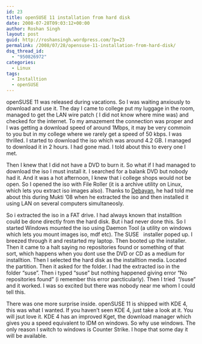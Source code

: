 ```yaml
---
id: 23
title: openSUSE 11 installation from hard disk
date: 2008-07-28T09:03:12+00:00
author: Roshan Singh
layout: post
guid: http://roshansingh.wordpress.com/?p=23
permalink: /2008/07/28/opensuse-11-installation-from-hard-disk/
dsq_thread_id:
  - "950826972"
categories:
  - Linux
tags:
  - Installtion
  - openSUSE
---
```

openSUSE 11 was released during vacations. So I was waiting anxiously to download and use it. The day I came to college put my luggage in the room, managed to get the LAN wire patch ( I did not know where mine was) and checked for the internet. To my amazement the connection was proper and I was getting a download speed of around 1Mbps, it may be very commoin to you but in my college where we rarely get a speed of 50 kbps. I was thrilled. I started to download the iso which was around 4.2 GB. I managed to download it in 2 hours. I had gone mad. I told about this to every one I met.

Then I knew that I did not have a DVD to burn it. So what if I had managed to download the iso I must install it. I searched for a balank DVD but nobody had it. And it was a hot afternoon, I knew that i college shops would not be open. So I opened the iso with File Roller (it is a archive utility on Linux, which lets you extract iso images also). Thanks to [Debayan](http://debayan.wordpesss.com), he had told me about this during Mukti &#8217;08 when he extracted the iso and then installed it using LAN on several computers simultaneosly.

So i extracted the iso in a FAT drive. I had always known that installtion could be done directly from the hard disk. But i had never done this. So I started Windows mounted the iso using Daemon Tool (a utility on windows which lets you mount images iso, mdf etc). The SUSE   installer poped up. I breezed through it and restarted my laptop. Then booted up the installer. Then it came to a halt saying no repositories found or something of that sort, which happens when you dont use the DVD or CD as a medium for installtion. Then I selected the hard disk as the installtion media. Located the partition. Then it asked for the folder. I had the extracted iso in the  folder &#8220;suse&#8221;. Then i typed &#8220;suse&#8221; but nothing happened giving error &#8220;No repositories found&#8221; (i remember this error parcticularly). Then I tried  &#8220;/suse&#8221; and it worked. I was so excited but there was nobody near me whom I could tell this.

There was one more surprise inside. openSUSE 11 is shipped with KDE 4, this was what I wanted. If you haven&#8217;t seen KDE 4, just take a look at it. You will jsut love it. KDE 4 has an improved Kget, the download manager which gives you a speed equivalent to IDM on windows. So why use windows. The only reason I switch to windows is Counter Strike. I hope that some day it will be available.
